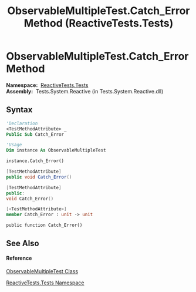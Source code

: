 ﻿---
title: ObservableMultipleTest.Catch_Error Method  (ReactiveTests.Tests)
TOCTitle: Catch_Error Method
ms:assetid: M:ReactiveTests.Tests.ObservableMultipleTest.Catch_Error
ms:mtpsurl: https://msdn.microsoft.com/en-us/library/reactivetests.tests.observablemultipletest.catch_error(v=VS.103)
ms:contentKeyID: 36620031
ms.date: 06/28/2011
mtps_version: v=VS.103
f1_keywords:
- ReactiveTests.Tests.ObservableMultipleTest.Catch_Error
dev_langs:
- CSharp
- JScript
- VB
- FSharp
- c++
---

# ObservableMultipleTest.Catch\_Error Method

**Namespace:**  [ReactiveTests.Tests](hh289046\(v=vs.103\).md)  
**Assembly:**  Tests.System.Reactive (in Tests.System.Reactive.dll)

## Syntax

``` vb
'Declaration
<TestMethodAttribute> _
Public Sub Catch_Error
```

``` vb
'Usage
Dim instance As ObservableMultipleTest

instance.Catch_Error()
```

``` csharp
[TestMethodAttribute]
public void Catch_Error()
```

``` c++
[TestMethodAttribute]
public:
void Catch_Error()
```

``` fsharp
[<TestMethodAttribute>]
member Catch_Error : unit -> unit 
```

``` jscript
public function Catch_Error()
```

## See Also

#### Reference

[ObservableMultipleTest Class](hh303586\(v=vs.103\).md)

[ReactiveTests.Tests Namespace](hh289046\(v=vs.103\).md)

